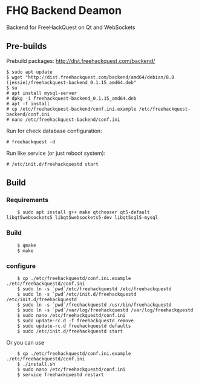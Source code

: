# FHQ Backend Deamon

Backend for FreeHackQuest on Qt and WebSockets


## Pre-builds

Prebuild packages: http://dist.freehackquest.com/backend/

	$ sudo apt update
	$ wget "http://dist.freehackquest.com/backend/amd64/debian/8.0 (jessie)/freehackquest-backend_0.1.15_amd64.deb"
	$ su
	# apt install mysql-server
	# dpkg -i freehackquest-backend_0.1.15_amd64.deb
	# apt -f install
	# cp /etc/freehackquest-backend/conf.ini.example /etc/freehackquest-backend/conf.ini
	# nano /etc/freehackquest-backend/conf.ini
	
Run for check database configuration:

	# freehackquest -d
	
Run like service (or just reboot system):

	# /etc/init.d/freehackquestd start

## Build

### Requirements

        $ sudo apt install g++ make qtchooser qt5-default libqt5websockets5 libqt5websockets5-dev libqt5sql5-mysql

### Build

        $ qmake
        $ make

### configure

        $ cp ./etc/freehackquestd/conf.ini.example ./etc/freehackquestd/conf.ini
        $ sudo ln -s `pwd`/etc/freehackquestd /etc/freehackquestd
        $ sudo ln -s `pwd`/etc/init.d/freehackquestd /etc/init.d/freehackquestd
        $ sudo ln -s `pwd`/freehackquestd /usr/bin/freehackquestd
        $ sudo ln -s `pwd`/var/log/freehackquestd /var/log/freehackquestd
        $ sudo nano /etc/freehackquestd/conf.ini
        $ sudo update-rc.d -f freehackquestd remove
        $ sudo update-rc.d freehackquestd defaults
        $ sudo /etc/init.d/freehackquestd start

Or you can use

		$ cp ./etc/freehackquestd/conf.ini.example ./etc/freehackquestd/conf.ini
		$ ./install.sh
		$ sudo nano /etc/freehackquestd/conf.ini
		$ service freehackquestd restart
